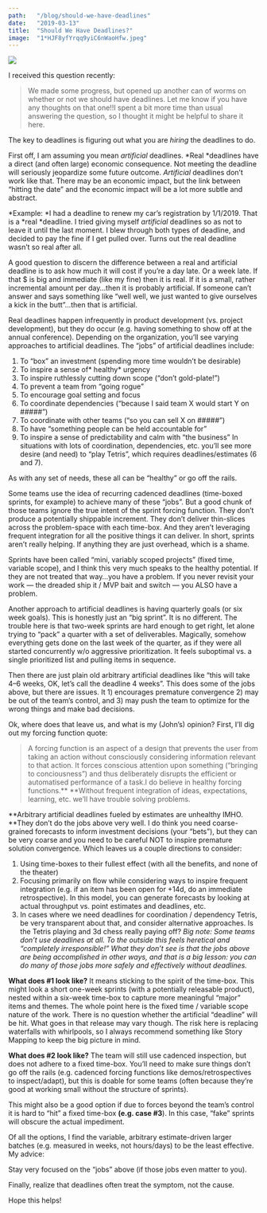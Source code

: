 ```yaml
---
path:	"/blog/should-we-have-deadlines"
date:	"2019-03-13"
title:	"Should We Have Deadlines?"
image:	"1*HJF8yfYrqq9yiC6nWaoHfw.jpeg"
---
```


![](/images/1*HJF8yfYrqq9yiC6nWaoHfw.jpeg)

I received this question recently:


> We made some progress, but opened up another can of worms on whether or not we should have deadlines. Let me know if you have any thoughts on that one!!I spent a bit more time than usual answering the question, so I thought it might be helpful to share it here.

The key to deadlines is figuring out what you are *hiring* the deadlines to do.

First off, I am assuming you mean *artificial* deadlines. *Real *deadlines have a direct (and often large) economic consequence. Not meeting the deadline will seriously jeopardize some future outcome. *Artificial* deadlines don’t work like that. There may be an economic impact, but the link between “hitting the date” and the economic impact will be a lot more subtle and abstract.

*Example: *I had a deadline to renew my car’s registration by 1/1/2019. That is a *real *deadline. I tried giving myself *artificial* deadlines so as not to leave it until the last moment. I blew through both types of deadline, and decided to pay the fine if I get pulled over. Turns out the real deadline wasn’t so real after all.

A good question to discern the difference between a real and artificial deadline is to ask how much it will cost if you’re a day late. Or a week late. If that $ is big and immediate (like my fine) then it is real. If it is a small, rather incremental amount per day…then it is probably artificial. If someone can’t answer and says something like “well well, we just wanted to give ourselves a kick in the butt”…then that is artificial.

Real deadlines happen infrequently in product development (vs. project development), but they do occur (e.g. having something to show off at the annual conference). Depending on the organization, you’ll see varying approaches to artificial deadlines. The “jobs” of artificial deadlines include:

1. To “box” an investment (spending more time wouldn’t be desirable)
2. To inspire a sense of* healthy* urgency
3. To inspire ruthlessly cutting down scope (“don’t gold-plate!”)
4. To prevent a team from “going rogue”
5. To encourage goal setting and focus
6. To coordinate dependencies (“because I said team X would start Y on #####”)
7. To coordinate with other teams (“so you can sell X on #####”)
8. To have “something people can be held accountable for”
9. To inspire a sense of predictability and calm with “the business”
In situations with lots of coordination, dependencies, etc. you’ll see more desire (and need) to “play Tetris”, which requires deadlines/estimates (6 and 7).

As with any set of needs, these all can be “healthy” or go off the rails.

Some teams use the idea of recurring cadenced deadlines (time-boxed sprints, for example) to achieve many of these “jobs”. But a good chunk of those teams ignore the true intent of the sprint forcing function. They don’t produce a potentially shippable increment. They don’t deliver thin-slices across the problem-space with each time-box. And they aren’t leveraging frequent integration for all the positive things it can deliver. In short, sprints aren’t really helping. If anything they are just overhead, which is a shame.

Sprints have been called “mini, variably scoped projects” (fixed time, variable scope), and I think this very much speaks to the healthy potential. If they are not treated that way…you have a problem. If you never revisit your work — the dreaded ship it / MVP bait and switch — you ALSO have a problem.

Another approach to artificial deadlines is having quarterly goals (or six week goals). This is honestly just an “big sprint”. It is no different. The trouble here is that two-week sprints are hard enough to get right, let alone trying to “pack” a quarter with a set of deliverables. Magically, somehow everything gets done on the last week of the quarter, as if they were all started concurrently w/o aggressive prioritization. It feels suboptimal vs. a single prioritized list and pulling items in sequence.

Then there are just plain old arbitrary artificial deadlines like “this will take 4–6 weeks, OK, let’s call the deadline 4 weeks”. This does some of the jobs above, but there are issues. It 1) encourages premature convergence 2) may be out of the team’s control, and 3) may push the team to optimize for the wrong things and make bad decisions.

Ok, where does that leave us, and what is my (John’s) opinion? First, I’ll dig out my forcing function quote:


> A forcing function is an aspect of a design that prevents the user from taking an action without consciously considering information relevant to that action. It forces conscious attention upon something (“bringing to conciousness”) and thus deliberately disrupts the efficient or automatised performance of a task.I do believe in healthy forcing functions.** **Without frequent integration of ideas, expectations, learning, etc. we’ll have trouble solving problems.

**Arbitrary artificial deadlines fueled by estimates are unhealthy IMHO. **They don’t do the jobs above very well. I do think you need coarse-grained forecasts to inform investment decisions (your “bets”), but they can be very coarse and you need to be careful NOT to inspire premature solution convergence. Which leaves us a couple directions to consider:

1. Using time-boxes to their fullest effect (with all the benefits, and none of the theater)
2. Focusing primarily on flow while considering ways to inspire frequent integration (e.g. if an item has been open for +14d, do an immediate retrospective). In this model, you can generate forecasts by looking at actual throughput vs. point estimates and deadlines, etc.
3. In cases where we need deadlines for coordination / dependency Tetris, be very transparent about that, and consider alternative approaches. Is the Tetris playing and 3d chess really paying off?
*Big note: Some teams don’t use deadlines at all. To the outside this feels heretical and “completely irresponsible!” What they don’t see is that the jobs above are being accomplished in other ways, and that is a big lesson: you can do many of those jobs more safely and effectively without deadlines.*

**What does #1 look like?** It means sticking to the spirit of the time-box. This might look a short one-week sprints (with a potentially releasable product), nested within a six-week time-box to capture more meaningful “major” items and themes. The whole point here is the fixed time / variable scope nature of the work. There is no question whether the artificial “deadline” will be hit. What goes in that release may vary though. The risk here is replacing waterfalls with whirlpools, so I always recommend something like Story Mapping to keep the big picture in mind.

**What does #2 look like?** The team will still use cadenced inspection, but does not adhere to a fixed time-box. You’ll need to make sure things don’t go off the rails (e.g. cadenced forcing functions like demos/retrospectives to inspect/adapt), but this is doable for some teams (often because they’re good at working small without the structure of sprints).

This might also be a good option if due to forces beyond the team’s control it is hard to “hit” a fixed time-box **(e.g. case #3**). In this case, “fake” sprints will obscure the actual impediment.

Of all the options, I find the variable, arbitrary estimate-driven larger batches (e.g. measured in weeks, not hours/days) to be the least effective. My advice:

Stay very focused on the “jobs” above (if those jobs even matter to you).

Finally, realize that deadlines often treat the symptom, not the cause.

Hope this helps!

